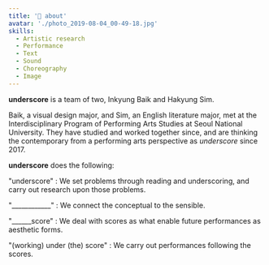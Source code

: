 ```yaml
---
title: '👯‍ about'
avatar: './photo_2019-08-04_00-49-18.jpg'
skills:
  - Artistic research
  - Performance
  - Text
  - Sound
  - Choreography
  - Image
---
```


**underscore** is a team of two, Inkyung Baik and Hakyung Sim.

Baik, a visual design major, and Sim, an English literature major, met at the Interdisciplinary Program of Performing Arts Studies at Seoul National University. They have studied and worked together since, and are thinking the contemporary from a performing arts perspective as _underscore_ since 2017.

**underscore** does the following:

"underscore" : We set problems through reading and underscoring, and carry out research upon those problems.

"\_\_\_\_\_\_\_\_\_\_\_\_" : We connect the conceptual to the sensible.

"\_\_\_\_\_\_score" : We deal with scores as what enable future performances as aesthetic forms.

"(working) under (the) score" : We carry out performances following the scores.

